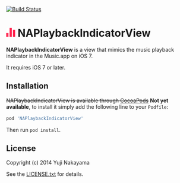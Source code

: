 [![Build Status](https://travis-ci.org/yujinakayama/NAPlaybackIndicatorView.png?branch=master)](https://travis-ci.org/yujinakayama/NAPlaybackIndicatorView)

# ![Icon](Documentation/icon.png) NAPlaybackIndicatorView

**NAPlaybackIndicatorView** is a view that mimics the music playback indicator in the Music.app on iOS 7.

It requires iOS 7 or later.

## Installation

~~NAPlaybackIndicatorView is available through [CocoaPods](http://cocoapods.org)~~ **Not yet available**, to install
it simply add the following line to your `Podfile`:

```ruby
pod 'NAPlaybackIndicatorView'
```

Then run `pod install`.

## License

Copyright (c) 2014 Yuji Nakayama

See the [LICENSE.txt](LICENSE.txt) for details.
